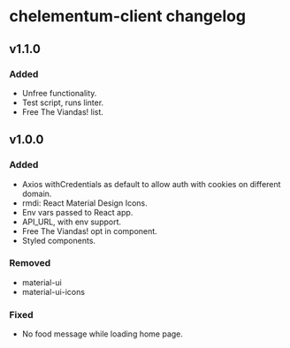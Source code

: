 # chelementum-client changelog

## v1.1.0

### Added

- Unfree functionality.
- Test script, runs linter.
- Free The Viandas! list.

## v1.0.0

### Added

- Axios withCredentials as default to allow auth with cookies on different domain.
- rmdi: React Material Design Icons.
- Env vars passed to React app.
- API_URL, with env support.
- Free The Viandas! opt in component.
- Styled components.

### Removed

- material-ui
- material-ui-icons

### Fixed

- No food message while loading home page.
